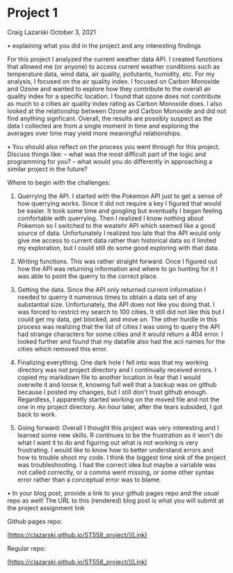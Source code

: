 Project 1
================
Craig Lazarski
October 3, 2021

• explaining what you did in the project and any interesting findings 

For this project I analyzed the current weather data API. I created functions that allowed me (or anyone) to access current weather conditions such as temperature data, wind data, air quality, pollutants, humidity, etc. For my analysis, I focused on the air quality index. I focused on Carbon Monoxide and Ozone and wanted to explore how they contribute to the overall air quality index for a specific location. I found that ozone does not contribute as much to a cities air quality index rating as Carbon Monoxide does. I also looked at the relationship between Ozone and Carbon Monoxide and did not find anything signficant. Overall, the results are possibly suspect as the data I collected are from a single moment in time and exploring the averages over time may yield more meaningful relationships.

• You should also reflect on the process you went through for this project. Discuss things like: – what was the most difficult part of the logic and programming for you? – what would you do differently in approaching a similar project in the future? 

Where to begin with the challenges:
1. Querrying the API. I started with the Pokemon API just to get a sense of how querrying works. Since it did not require a key I figured that would be easier. It took some time and googling but eventually I began feeling comfortable with querrying. Then I realized I know nothing about Pokemon so I switched to the weatehr API which seemed like a good source of data. Unfortunately I realized too late that the API would only give me access to current data rather than historical data so it limited my exploration, but I could still do some good exploring with that data.

2. Writing functions. This was rather straight forward. Once I figured out how the API was returning information and where to go hunting for it I was able to point the querry to the correct place.

3. Getting the data. Since the API only returned current information I needed to querry it numerous times to obtain a data set of any substantial size. Unfortunately, the API does not like you doing that. I was forced to restrict my search to 100 cities. It still did not like this but I could get my data, get blocked, and move on. The other hurdle in this process was realizing that the list of cities I was using to query the API had strange characters for some cities and it would return a 404 error. I looked further and found that my datafile also had the acii names for the cities which removed this error. 

4. Finalizing everything. One dark hole I fell into was that my working directory was not project directory and I continually received errors. I copied my markdown file to another location in fear that I would overwite it and loose it, knowing full well that a backup was on github because I posted my changes, but I still don't trust github enough. Regardless, I apparently started working on the moved file and not the one in my project directory. An hour later, after the tears subsided, I got back to work. 

5. Going forward: Overall I thought this project was very interesting and I learned some new skills. R continues to be the frustration as it won't do what I want it to do and figuring out what is not working is very frustrating. I would like to know how to better understand errors and how to trouble shoot my code. I think the biggest time sink of the project was troubleshooting. I had the correct idea but maybe a variable was not called correctly, or a comma went missing, or some other syntax error rather than a conceptual error was to blame. 


• In your blog post, provide a link to your github pages repo and the usual repo as well! The URL to this (rendered) blog post is what you will submit at the project assignment link

Github pages repo:  

[https://clazarski.github.io/ST558_project/](Link)
  
Regular repo:  

[https://clazarski.github.io/ST558_project/](Link)
